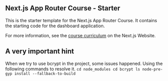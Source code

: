 ## Next.js App Router Course - Starter

This is the starter template for the Next.js App Router Course. It contains the starting code for the dashboard application.

For more information, see the [course curriculum](https://nextjs.org/learn) on the Next.js Website.

## A very important hint
When we try to use bcrypt in the project, some issues happened.
Using the following commands to resolve it.
`
cd node_modules
cd bcrypt
ls
node-pre-gyp install --fallback-to-build
`
